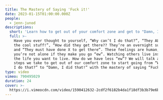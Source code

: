 ```yaml
---
title: The Mastery of Saying 'Fuck it!'
date: 2023-01-15T01:00:00.000Z
people:
  - jenn-junod
descriptions:
  short: 'Learn how to get out of your comfort zone and get to "Damn, I did that!"'
  full: >-
    Have you ever thought to yourself, “Why can’t I do that?”, “They ALWAYS do
    the cool stuff!”, “How did they get there?? They’re an overnight success”,
    and “They must have done X to get there”. These feelings are human, yet
    you’re not alone if they make you go “ew”. Watching others live instead of
    the life you want to live. How do we have less “ew”? We will talk about the
    steps we take to get out of our comfort zone to start going from “Why can’t
    I do that?” to “Damn, I did that!” with the mastery of saying “Fuck it!”
type: video
vimeo: 790495029
duration: 24
cover: >-
  https://i.vimeocdn.com/video/1590412632-2cdf2f6182b4da1f18df3b3b79e6b397b08b23d7e78dc8273104aa9d7e713aeb-d
---
```



